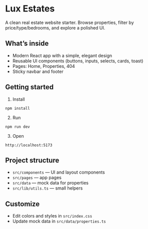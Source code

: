 # Lux Estates

A clean real estate website starter. Browse properties, filter by price/type/bedrooms, and explore a polished UI.

## What’s inside
- Modern React app with a simple, elegant design
- Reusable UI components (buttons, inputs, selects, cards, toast)
- Pages: Home, Properties, 404
- Sticky navbar and footer

## Getting started
1) Install
```
npm install
```
2) Run
```
npm run dev
```
3) Open
```
http://localhost:5173
```

## Project structure
- `src/components` — UI and layout components
- `src/pages` — app pages
- `src/data` — mock data for properties
- `src/lib/utils.ts` — small helpers

## Customize
- Edit colors and styles in `src/index.css`
- Update mock data in `src/data/properties.ts`